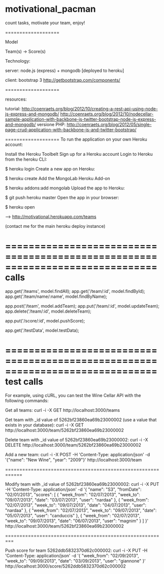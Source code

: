 motivational_pacman
===================

count tasks, motivate your team, enjoy!

===================

Model

Team(s) -> Score(s)

Technology:

server: 
node.js (express) + mongodb [deployed to heroku]

client: bootstrap 3
http://getbootstrap.com/components/

===================

resources:

tutorial:
http://coenraets.org/blog/2012/10/creating-a-rest-api-using-node-js-express-and-mongodb/
http://coenraets.org/blog/2012/10/nodecellar-sample-application-with-backbone-js-twitter-bootstrap-node-js-express-and-mongodb/
versione PHP:
http://coenraets.org/blog/2012/05/single-page-crud-application-with-backbone-js-and-twitter-bootstrap/

===================
To run the application on your own Heroku account:

Install the Heroku Toolbelt
Sign up for a Heroku account
Login to Heroku from the heroku CLI:

$ heroku login
Create a new app on Heroku:

$ heroku create
Add the MongoLab Heroku Add-on

$ heroku addons:add mongolab
Upload the app to Heroku:

$ git push heroku master
Open the app in your browser:

$ heroku open

--> http://motivational.herokuapp.com/teams

(contact me for the main heroku deploy instance)

==============================================================================
calls
==============================================================================

app.get('/teams', model.findAll);
app.get('/team/:id', model.findById);
app.get('/team/name/:name', model.findByName);

app.post('/team', model.addTeam);
app.put('/team/:id', model.updateTeam);
app.delete('/team/:id', model.deleteTeam);

app.put('/score/:id', model.pushScore);

app.get('/testData', model.testData);

==============================================================================
test  calls
==============================================================================
For example, using cURL, you can test the Wine Cellar API with the following commands:

Get all teams:
curl -i -X GET http://localhost:3000/teams

Get team with _id value of 5262bf23860ea69b23000002 (use a value that exists in your database):
curl -i -X GET http://localhost:3000/team/5262bf23860ea69b23000002

Delete team with _id value of 5262bf23860ea69b23000002:
curl -i -X DELETE http://localhost:3000/team/5262bf23860ea69b23000002

Add a new team:
curl -i -X POST -H 'Content-Type: application/json' -d '{"name": "New Wine", "year": "2009"}' http://localhost:3000/team

============================================================

Modify team with _id value of 5262bf23860ea69b23000002:
curl -i -X PUT -H 'Content-Type: application/json' -d '{
    "name": "S3",
    "fromDate": "02/01/2013",
    "scores": [
        {
            "week_from": "02/07/2013",
            "week_to": "09/07/2013",
            "date": "03/07/2013",
            "user": "nardaa"
        },
        {
            "week_from": "02/07/2013",
            "week_to": "09/07/2013",
            "date": "04/07/2013",
            "user": "nardaa"
        },
        {
            "week_from": "02/07/2013",
            "week_to": "09/07/2013",
            "date": "05/07/2013",
            "user": "canduccis"
        },
        {
            "week_from": "02/07/2013",
            "week_to": "09/07/2013",
            "date": "06/07/2013",
            "user": "magnim"
        }
    ]
}' http://localhost:3000/team/5262bf23860ea69b23000002

=========================================================

Push score for team 5262ddb5832370d62c000002:
curl -i -X PUT -H 'Content-Type: application/json' -d '{
            "week_from": "02/09/2013",
            "week_to": "09/09/2013",
            "date": "03/09/2013",
            "user": "giannone"
}' http://localhost:3000/score/5262ddb5832370d62c000002

